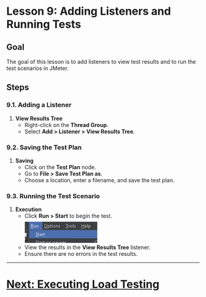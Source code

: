 # Lesson 9: Adding Listeners and Running Tests

## Goal
The goal of this lesson is to add listeners to view test results and to run the test scenarios in JMeter.

## Steps

### 9.1. Adding a Listener
1. **View Results Tree**
    - Right-click on the **Thread Group**.
    - Select **Add > Listener > View Results Tree**.

### 9.2. Saving the Test Plan
1. **Saving**
    - Click on the **Test Plan** node.
    - Go to **File > Save Test Plan as**.
    - Choose a location, enter a filename, and save the test plan.

### 9.3. Running the Test Scenario
1. **Execution**
    - Click **Run > Start** to begin the test.
     <br>![run-test-scenraio-button.png](../../../srcs/jmeter/run-test-scenraio-button.png)
    - View the results in the **View Results Tree** listener.
    - Ensure there are no errors in the test results.

---

# [Next: Executing Load Testing](executing-load-testing.md)
